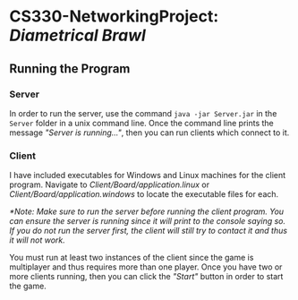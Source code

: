 # CS330-NetworkingProject: <i>Diametrical Brawl</i>
## Running the Program
### Server
In order to run the server, use the command ```java -jar Server.jar``` in the ```Server``` folder in a unix command line. Once the command line prints the message <i>"Server is running..."</i>, then you can run clients which connect to it.

### Client
I have included executables for Windows and Linux machines for the client program. Navigate to <i>Client/Board/application.linux</i> or <i>Client/Board/application.windows</i> to locate the executable files for each.

<i>*Note: Make sure to run the server before running the client program. You can ensure the server is running since it will print to the console saying so. If you do not run the server first, the client will still try to contact it and thus it will not work.</i>

You must run at least two instances of the client since the game is multiplayer and thus requires more than one player. Once you have two or more clients running, then you can click the <i>"Start"</i> button in order to start the game.
